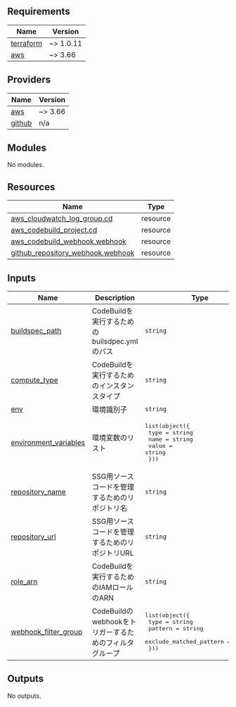 ## Requirements

| Name | Version |
|------|---------|
| <a name="requirement_terraform"></a> [terraform](#requirement\_terraform) | ~> 1.0.11 |
| <a name="requirement_aws"></a> [aws](#requirement\_aws) | ~> 3.66 |

## Providers

| Name | Version |
|------|---------|
| <a name="provider_aws"></a> [aws](#provider\_aws) | ~> 3.66 |
| <a name="provider_github"></a> [github](#provider\_github) | n/a |

## Modules

No modules.

## Resources

| Name | Type |
|------|------|
| [aws_cloudwatch_log_group.cd](https://registry.terraform.io/providers/hashicorp/aws/latest/docs/resources/cloudwatch_log_group) | resource |
| [aws_codebuild_project.cd](https://registry.terraform.io/providers/hashicorp/aws/latest/docs/resources/codebuild_project) | resource |
| [aws_codebuild_webhook.webhook](https://registry.terraform.io/providers/hashicorp/aws/latest/docs/resources/codebuild_webhook) | resource |
| [github_repository_webhook.webhook](https://registry.terraform.io/providers/integrations/github/latest/docs/resources/repository_webhook) | resource |

## Inputs

| Name | Description | Type | Default | Required |
|------|-------------|------|---------|:--------:|
| <a name="input_buildspec_path"></a> [buildspec\_path](#input\_buildspec\_path) | CodeBuildを実行するためのbuilsdpec.ymlのパス | `string` | n/a | yes |
| <a name="input_compute_type"></a> [compute\_type](#input\_compute\_type) | CodeBuildを実行するためのインスタンスタイプ | `string` | n/a | yes |
| <a name="input_env"></a> [env](#input\_env) | 環境識別子 | `string` | n/a | yes |
| <a name="input_environment_variables"></a> [environment\_variables](#input\_environment\_variables) | 環境変数のリスト | <pre>list(object({<br>    type  = string<br>    name  = string<br>    value = string<br>  }))</pre> | n/a | yes |
| <a name="input_repository_name"></a> [repository\_name](#input\_repository\_name) | SSG用ソースコードを管理するためのリポジトリ名 | `string` | n/a | yes |
| <a name="input_repository_url"></a> [repository\_url](#input\_repository\_url) | SSG用ソースコードを管理するためのリポジトリURL | `string` | n/a | yes |
| <a name="input_role_arn"></a> [role\_arn](#input\_role\_arn) | CodeBuildを実行するためのIAMロールのARN | `string` | n/a | yes |
| <a name="input_webhook_filter_group"></a> [webhook\_filter\_group](#input\_webhook\_filter\_group) | CodeBuildのwebhookをトリガーするためのフィルタグループ | <pre>list(object({<br>    type                    = string<br>    pattern                 = string<br>    exclude_matched_pattern = string<br>  }))</pre> | n/a | yes |

## Outputs

No outputs.
